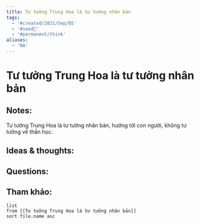 ```yaml
---
title: Tư tưởng Trung Hoa là tư tưởng nhân bản
tags:
  - '#created/2021/Sep/05'
  - '#seed🥜'
  - '#permanent/think'
aliases:
  - 'NA'
---
```

# Tư tưởng Trung Hoa là tư tưởng nhân bản

## Notes:
Tư tưởng Trung Hoa là tư tưởng nhân bản, hướng tới con người, không tư tưởng về thần học.

## Ideas & thoughts:

## Questions:


## Tham khảo:
```dataview
list
from [[Tư tưởng Trung Hoa là tư tưởng nhân bản]]
sort file.name asc
```
